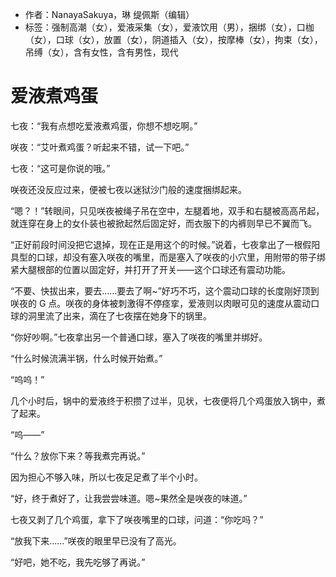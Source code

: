 - 作者：NanayaSakuya，琳 缇佩斯（编辑）
- 标签：强制高潮（女），爱液采集（女），爱液饮用（男），捆绑（女），口枷（女），口球（女），放置（女），阴道插入（女），按摩棒（女），拘束（女），吊缚（女），含有女性，含有男性，现代

# 爱液煮鸡蛋
七夜：“我有点想吃爱液煮鸡蛋，你想不想吃啊。”

咲夜：“艾叶煮鸡蛋？听起来不错，试一下吧。”

七夜：“这可是你说的哦。”

咲夜还没反应过来，便被七夜以迷狱沙门般的速度捆绑起来。

“嗯？！”转眼间，只见咲夜被绳子吊在空中，左腿着地，双手和右腿被高高吊起，就连穿在身上的女仆装也被掀起然后固定好，而衣服下的内裤则早已不翼而飞。

“正好前段时间没把它退掉，现在正是用这个的时候。”说着，七夜拿出了一根假阳具型的口球，却没有塞入咲夜的嘴里，而是塞入了咲夜的小穴里，用附带的带子绑紧大腿根部的位置以固定好，并打开了开关——这个口球还有震动功能。

“不要、快拔出来，要去……要去了啊~”好巧不巧，这个震动口球的长度刚好顶到咲夜的 G 点。咲夜的身体被刺激得不停痉挛，爱液则以肉眼可见的速度从震动口球的洞里流了出来，滴在了七夜摆在她身下的锅里。

“你好吵啊。”七夜拿出另一个普通口球，塞入了咲夜的嘴里并绑好。

“什么时候流满半锅，什么时候开始煮。”

“呜呜！”

几个小时后，锅中的爱液终于积攒了过半，见状，七夜便将几个鸡蛋放入锅中，煮了起来。

“呜——”

“什么？放你下来？等我煮完再说。”

因为担心不够入味，所以七夜足足煮了半个小时。

“好，终于煮好了，让我尝尝味道。嗯~果然全是咲夜的味道。”

七夜又剥了几个鸡蛋，拿下了咲夜嘴里的口球，问道：“你吃吗？”

“放我下来……”咲夜的眼里早已没有了高光。

“好吧，她不吃，我先吃够了再说。”
